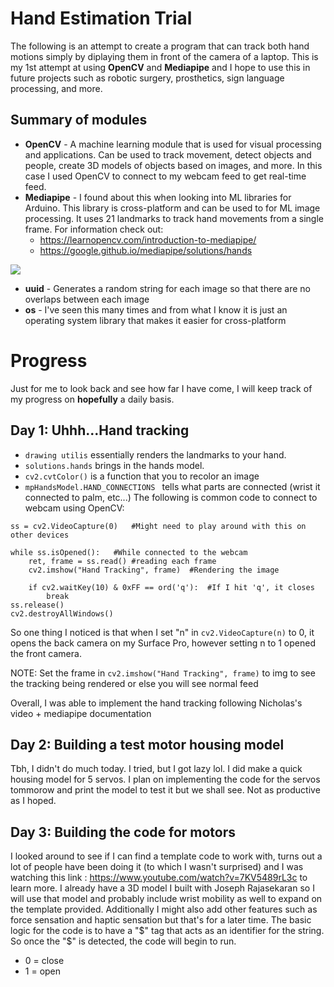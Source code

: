 # Hand Estimation Trial
The following is an attempt to create a program that can track both hand motions simply by diplaying them in front of the camera of a laptop. This is my 1st attempt at using **OpenCV** and **Mediapipe** and I hope to use this in future projects such as robotic surgery, prosthetics, sign language processing, and more.

## Summary of modules

- **OpenCV** - A machine learning module that is used for visual processing and applications. Can be used to track movement, detect objects and people, create 3D models of objects based on images, and more. In this case I used OpenCV to connect to my webcam feed to get real-time feed.
- **Mediapipe** - I found about this when looking into ML libraries for Arduino. This library is cross-platform and can be used to for ML image processing. It uses 21 landmarks to track hand movements from a single frame. For information check out:
    - https://learnopencv.com/introduction-to-mediapipe/
    - https://google.github.io/mediapipe/solutions/hands

<img src= "https://google.github.io/mediapipe/images/mobile/hand_landmarks.png">

- **uuid** - Generates a random string for each image so that there are no overlaps between each image
- **os** - I've seen this many times and from what I know it is just an operating system library that makes it easier for cross-platform

# Progress
Just for me to look back and see how far I have come, I will keep track of my progress on **hopefully** a daily basis.

## Day 1: Uhhh...Hand tracking
- ```drawing utilis``` essentially renders the landmarks to your hand.
- ```solutions.hands``` brings in the hands model. 
- ```cv2.cvtColor()``` is a function that you to recolor an image
- ```mpHandsModel.HAND_CONNECTIONS ``` tells what parts are connected (wrist it connected to palm, etc...)
The following is common code to connect to webcam using OpenCV:
```
ss = cv2.VideoCapture(0)   #Might need to play around with this on other devices

while ss.isOpened():   #While connected to the webcam
    ret, frame = ss.read() #reading each frame
    cv2.imshow("Hand Tracking", frame)  #Rendering the image
    
    if cv2.waitKey(10) & 0xFF == ord('q'):  #If I hit 'q', it closes
        break
ss.release()
cv2.destroyAllWindows()
```

So one thing I noticed is that when I set "n" in ```cv2.VideoCapture(n)``` to 0, it opens the back camera on my Surface Pro, however setting n to 1 opened the front camera.

NOTE: Set the frame in ```cv2.imshow("Hand Tracking", frame)``` to img to see the tracking being rendered or else you will see normal feed

Overall, I was able to implement the hand tracking following Nicholas's video + mediapipe documentation


## Day 2: Building a test motor housing model
Tbh, I didn't do much today. I tried, but I got lazy lol. I did make a quick housing model for 5 servos. I plan on implementing the code for the servos tommorow and print the model to test it but we shall see. Not as productive as I hoped.

## Day 3: Building the code for motors
I looked around to see if I can find a template code to work with, turns out a lot of people have been doing it (to which I wasn't surprised) and I was watching this link : https://www.youtube.com/watch?v=7KV5489rL3c to learn more. I already have a 3D model I built with Joseph Rajasekaran so I will use that model and probably include wrist mobility as well to expand on the template provided. Additionally I might also add other features such as force sensation and haptic sensation but that's for a later time. The basic logic for the code is to have a "$" tag that acts as an identifier for the string. So once the "$" is detected, the code will begin to run.
- 0 = close
- 1 = open
